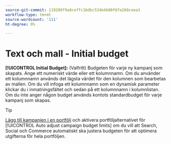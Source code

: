 ```yaml
---
source-git-commit: 119280f9a8ceffc1bdbc534b4b80f6fa268ceea3
workflow-type: tm+mt
source-wordcount: '111'
ht-degree: 0%

---
```

# Text och mall - Initial budget

**[!UICONTROL Initial Budget]:** (Valfritt) Budgeten för varje ny kampanj som skapats. Ange ett numeriskt värde eller ett kolumnnamn. Om du använder ett kolumnnamn används det lägsta värdet för den kolumnen som bearbetas av mallen. Om du vill infoga ett kolumnnamn som en dynamisk parameter klickar du i inmatningsfältet och sedan på ett kolumnnamn i kolumnlistan. Om du inte anger någon budget används kontots standardbudget för varje kampanj som skapas.

>[!TIP]
>
>[Lägg till kampanjen i en portfölj](/help/search-social-commerce/campaign-management/campaign-assign-to-portfolio.md) och aktivera portföljalternativet för [!UICONTROL Auto adjust campaign budget limits] om du vill att Search, Social och Commerce automatiskt ska justera budgeten för att optimera utgifterna för hela portföljen.
